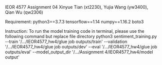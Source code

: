 IEOR 4577 Assignment 04
Xinyue Tian (xt2230), 
Yujia Wang (yw3400), 
Qian Wu (qw2306)

Requirement:
python3==3.7.3
tensorflow==1.14
numpy==1.16.2
boto3

Instruction:
To run the model training code in terminal, please use the following command but replace file directory
python3 sentiment_training.py 
--train '/.../IEOR4577_hw4/glue job outputs/train' 
--validation '/.../IEOR4577_hw4/glue job outputs/dev' 
--eval '/.../IEOR4577_hw4/glue job outputs/eval' 
--model_output_dir '/.../Assignment 4/IEOR4577_hw4/model output'
